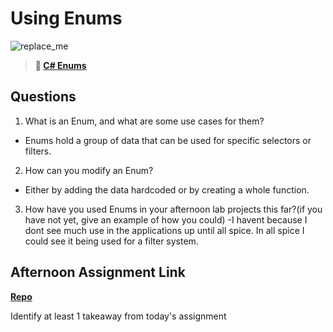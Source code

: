 # Using Enums

![replace_me](https://codeworks.blob.core.windows.net/public/assets/img/illustrations/placeholder.svg)

> **📖 [C# Enums](https://codeworksacademy.com/fs-student-guide/resources/wk10/03-Enums)**

## Questions

1. What is an Enum, and what are some use cases for them?
-   Enums hold a group of data that can be used for specific selectors or filters.
2. How can you modify an Enum?
- Either by adding the data hardcoded or by creating a whole function. 
3. How have you used Enums in your afternoon lab projects this far?(if you have not yet, give an example of how you could)
-I havent because I dont see much use in the applications up until all spice. In all spice I could see it being used for a filter system.
## Afternoon Assignment Link

**[Repo](https://github.com/ThomF/All-Spice)**

Identify at least 1 takeaway from today's assignment
